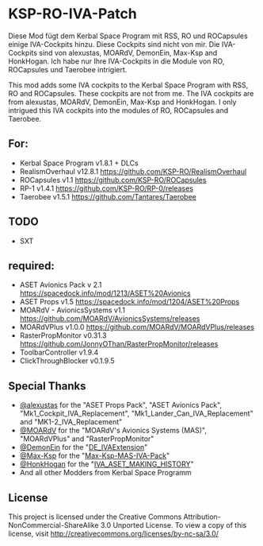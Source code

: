 # KSP-RO-IVA-Patch
Diese Mod fügt dem Kerbal Space Program mit RSS, RO und ROCapsules einige IVA-Cockpits hinzu. Diese Cockpits sind nicht von mir. Die IVA-Cockpits sind von alexustas, MOARdV, DemonEin, Max-Ksp and HonkHogan. Ich habe nur Ihre IVA-Cockpits in die Module von RO, ROCapsules und Taerobee intrigiert.

This mod adds some IVA cockpits to the Kerbal Space Program with RSS, RO and ROCapsules. These cockpits are not from me. The IVA cockpits are from alexustas, MOARdV, DemonEin, Max-Ksp and HonkHogan. I only intrigued this IVA cockpits into the modules of RO, ROCapsules and Taerobee.


## For:
- Kerbal Space Program v1.8.1 + DLCs
- RealismOverhaul v12.8.1 https://github.com/KSP-RO/RealismOverhaul
- ROCapsules v1.1 https://github.com/KSP-RO/ROCapsules
- RP-1 v1.4.1 https://github.com/KSP-RO/RP-0/releases
- Taerobee v1.5.1 https://github.com/Tantares/Taerobee

## TODO
- SXT

## required:
- ASET Avionics Pack v 2.1 https://spacedock.info/mod/1213/ASET%20Avionics
- ASET Props v1.5 https://spacedock.info/mod/1204/ASET%20Props
- MOARdV - AvionicsSystems v1.1 https://github.com/MOARdV/AvionicsSystems/releases
- MOARdVPlus v1.0.0 https://github.com/MOARdV/MOARdVPlus/releases
- RasterPropMonitor v0.31.3 https://github.com/JonnyOThan/RasterPropMonitor/releases
- ToolbarController v1.9.4
- ClickThroughBlocker v0.1.9.5

## Special Thanks
- [@alexustas](https://forum.kerbalspaceprogram.com/index.php?/profile/78632-alexustas/)  for the  "ASET Props Pack", "ASET Avionics Pack", "Mk1_Cockpit_IVA_Replacement", "Mk1_Lander_Can_IVA_Replacement" and "MK1-2_IVA_Replacement" 
- [@MOARdV](https://forum.kerbalspaceprogram.com/index.php?/profile/60950-moardv/) for the "MOARdV's Avionics Systems (MAS)", "MOARdVPlus" and "RasterPropMonitor"
- [@DemonEin](https://forum.kerbalspaceprogram.com/index.php?/profile/199038-demonein/content/) for the "[DE_IVAExtension](https://github.com/DemonEin/DE_IVAExtension)"
- [@Max-Ksp](https://forum.kerbalspaceprogram.com/index.php?/profile/194418-max-ksp/) for the "[Max-Ksp-MAS-IVA-Pack](https://forum.kerbalspaceprogram.com/index.php?/topic/181392-16x-max-ksp-mas-iva-pack-development/)"
- [@HonkHogan](https://forum.kerbalspaceprogram.com/index.php?/profile/199383-honkhogan/) for the "[IVA_ASET_MAKING_HISTORY](https://github.com/HonkHogan/IVA_ASET_MAKING_HISTORY)"
- And all other Modders from Kerbal Space Programm


## License
This project is licensed under the Creative Commons Attribution-NonCommercial-ShareAlike 3.0 Unported License. To view a copy of this license, visit http://creativecommons.org/licenses/by-nc-sa/3.0/
